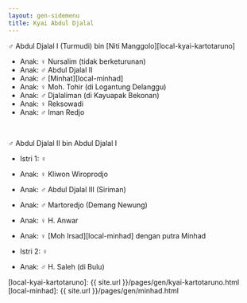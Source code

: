 ```yaml
---
layout: gen-sidemenu
title: Kyai Abdul Djalal
---
```


♂ Abdul Djalal I (Turmudi) bin [Niti Manggolo][local-kyai-kartotaruno]

*	Anak: ♀ Nursalim (tidak berketurunan)
*	Anak: ♂ Abdul Djalal II
*	Anak: ♂ [Minhat][local-minhad]
*	Anak: ♀ Moh. Tohir (di Logantung Delanggu)
*	Anak: ♂ Djalaliman (di Kayuapak Bekonan)
*	Anak: ♀ Reksowadi
*	Anak: ♂ Iman Redjo

<br/>

♂ Abdul Djalal II bin Abdul Djalal I

*	Istri 1: ♀ 
*	Anak: ♀ Kliwon Wiroprodjo
*	Anak: ♂ Abdul Djalal III (Siriman)
*	Anak: ♂ Martoredjo (Demang Newung)
*	Anak: ♀ H. Anwar
*	Anak: ♀ [Moh Irsad][local-minhad] dengan putra Minhad
	<br/>

*	Istri 2: ♀ 
*	Anak: ♂ H. Saleh (di Bulu)

[//]: <> ( -- -- -- links below -- -- -- )

[local-kyai-kartotaruno]: {{ site.url }}/pages/gen/kyai-kartotaruno.html
[local-minhad]: {{ site.url }}/pages/gen/minhad.html
